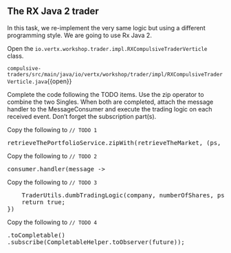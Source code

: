 ## The RX Java 2 trader

In this task, we re-implement the very same logic but using a different programming style. We are going to use Rx Java 2. 

Open the `io.vertx.workshop.trader.impl.RXCompulsiveTraderVerticle` class. 

`compulsive-traders/src/main/java/io/vertx/workshop/trader/impl/RXCompulsiveTraderVerticle.java`{{open}}

Complete the code following the TODO items. Use the zip operator to combine the two Singles. When both are completed, attach the message handler to the MessageConsumer and execute the trading logic on each received event. Don’t forget the subscription part(s).

Copy the following to `// TODO 1`
<pre class="file" data-filename="compulsive-traders/src/main/java/io/vertx/workshop/trader/impl/RXCompulsiveTraderVerticle.java" data-target="insert" data-marker="// TODO 1">
retrieveThePortfolioService.zipWith(retrieveTheMarket, (ps, consumer) -> {
</pre>

Copy the following to `// TODO 2`
<pre class="file" data-filename="compulsive-traders/src/main/java/io/vertx/workshop/trader/impl/RXCompulsiveTraderVerticle.java" data-target="insert" data-marker="// TODO 2">
consumer.handler(message ->
</pre>

Copy the following to `// TODO 3`
<pre class="file" data-filename="compulsive-traders/src/main/java/io/vertx/workshop/trader/impl/RXCompulsiveTraderVerticle.java" data-target="insert" data-marker="// TODO 3">
    TraderUtils.dumbTradingLogic(company, numberOfShares, ps, message.body()).subscribe());
    return true;
})
</pre>

Copy the following to `// TODO 4`
<pre class="file" data-filename="compulsive-traders/src/main/java/io/vertx/workshop/trader/impl/RXCompulsiveTraderVerticle.java" data-target="insert" data-marker="// TODO 4">
.toCompletable()
.subscribe(CompletableHelper.toObserver(future));
</pre>

